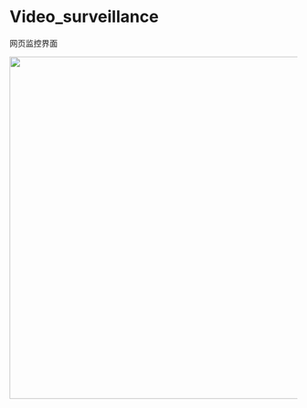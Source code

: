 # Video_surveillance
网页监控界面

<img width="800" height="600" src="https://github.com/MagicLOH/Video_surveillance/assets/121782886/27b80362-331c-4800-81af-37279727a415"/>

